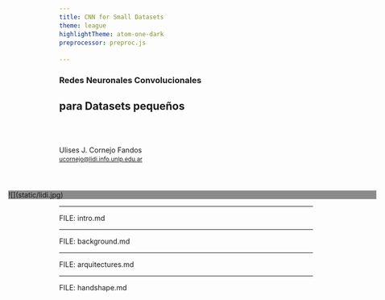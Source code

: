 ```yaml
---
title: CNN for Small Datasets
theme: league
highlightTheme: atom-one-dark
preprocessor: preproc.js

---
```


<!-- .slide: style="text-align: right" data-background-image="./static/background.jpg" -->

### Redes Neuronales Convolucionales
## para Datasets pequeños

<br />
<br />

Ulises J. Cornejo Fandos
<br />
<small>
ucornejo@lidi.info.unlp.edu.ar
</small>

<div style="width: 145%; margin-top: 55px; margin-left: -20%; background-color: rgba(0,0,0,0.45)">
![](static/lidi.jpg)
<!-- .element: style="margin-right: 245px; margin-bottom: 5px; height: 145px; border: none; opacity: 0.953" -->
</div>

---

FILE: intro.md

---

FILE: background.md

---

FILE: arquitectures.md

---

FILE: handshape.md